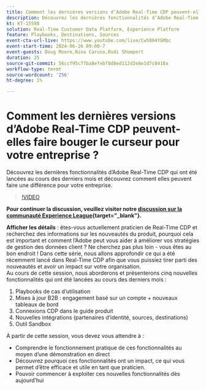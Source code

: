 ```yaml
---
title: Comment les dernières versions d’Adobe Real-Time CDP peuvent-elles faire bouger le curseur pour votre entreprise ?
description: Découvrez les dernières fonctionnalités d’Adobe Real-Time CDP qui ont été lancées au cours des derniers mois et découvrez comment elles peuvent faire une différence pour votre entreprise.
kt: KT-15598
solution: Real-Time Customer Data Platform, Experience Platform
feature: Playbooks, Destinations, Sources
event-cta-url-live: https://www.youtube.com/live/Cw5004YGMbc
event-start-time: 2024-06-26 09:00-7
event-guests: Doug Moore,Nina Caruso,Rudi Shumpert
duration: 25
source-git-commit: 56ccf95c77ba8efebf8d8ed112d2e8e1d7c0418a
workflow-type: tm+mt
source-wordcount: '256'
ht-degree: 1%

---
```


# Comment les dernières versions d’Adobe Real-Time CDP peuvent-elles faire bouger le curseur pour votre entreprise ?

Découvrez les dernières fonctionnalités d’Adobe Real-Time CDP qui ont été lancées au cours des derniers mois et découvrez comment elles peuvent faire une différence pour votre entreprise.

>[!VIDEO](https://video.tv.adobe.com/v/3430515/?quality=12&learn=on)

**Pour continuer la discussion, veuillez visiter notre [discussion sur la communauté Experience League](https://experienceleaguecommunities.adobe.com/t5/real-time-customer-data-platform/experience-league-live-post-session-discussion-how-the-latest/m-p/685150?profile.language=fr#M67){target="_blank"}.**

**Afficher les détails** : êtes-vous actuellement praticien de Real-Time CDP et recherchez des informations sur les nouveautés du produit, pourquoi cela est important et comment l’Adobe peut vous aider à améliorer vos stratégies de gestion des données client ? Ne cherchez pas plus loin - vous êtes au bon endroit ! Dans cette série, nous allons approfondir ce qui a été récemment lancé dans Real-Time CDP afin que vous puissiez tirer parti des nouveautés et avoir un impact sur votre organisation.\
Au cours de cette session, nous aborderons et présenterons cinq nouvelles fonctionnalités qui ont été lancées au cours des derniers mois :

1. Playbooks de cas d’utilisation
1. Mises à jour B2B : engagement basé sur un compte + nouveaux tableaux de bord
1. Connexions CDP dans le guide produit
1. Nouvelles intégrations (partenaires d’identité, sources, destinations)
1. Outil Sandbox

À partir de cette session, vous devez vous attendre à :

* Comprendre le fonctionnement pratique de ces fonctionnalités au moyen d’une démonstration en direct
* Découvrez pourquoi ces fonctionnalités ont un impact, ce qui vous permet d’être efficace et utile en tant que praticien.
* Pouvoir commencer à exploiter ces nouvelles fonctionnalités dès aujourd’hui